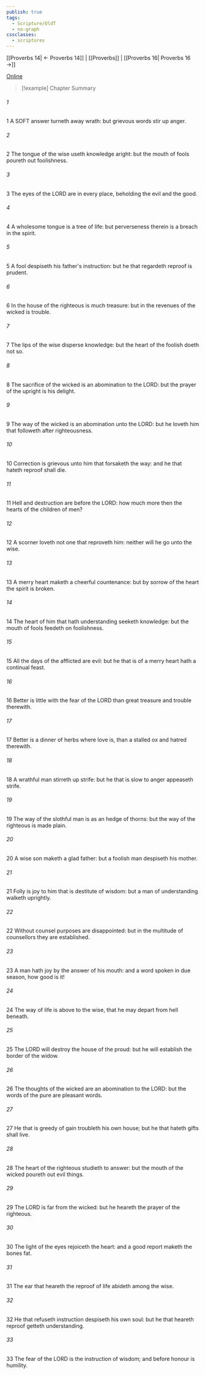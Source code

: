 ```yaml
---
publish: true
tags:
  - Scripture/OldT
  - no-graph
cssclasses:
  - scriptures
---
```

[[Proverbs 14| ← Proverbs 14]] | [[Proverbs]] | [[Proverbs 16| Proverbs 16 →]]

[Online](https://churchofjesuschrist.org/study/scriptures/ot/prov/15?lang=eng)

>[!example] Chapter Summary
>
###### 1
1 A SOFT answer turneth away wrath: but grievous words stir up anger.
###### 2
2 The tongue of the wise useth knowledge aright: but the mouth of fools poureth out foolishness.
###### 3
3 The eyes of the LORD are in every place, beholding the evil and the good.
###### 4
4 A wholesome tongue is a tree of life: but perverseness therein is a breach in the spirit.
###### 5
5 A fool despiseth his father's instruction: but he that regardeth reproof is prudent.
###### 6
6 In the house of the righteous is much treasure: but in the revenues of the wicked is trouble.
###### 7
7 The lips of the wise disperse knowledge: but the heart of the foolish doeth not so.
###### 8
8 The sacrifice of the wicked is an abomination to the LORD: but the prayer of the upright is his delight.
###### 9
9 The way of the wicked is an abomination unto the LORD: but he loveth him that followeth after righteousness.
###### 10
10 Correction is grievous unto him that forsaketh the way: and he that hateth reproof shall die.
###### 11
11 Hell and destruction are before the LORD: how much more then the hearts of the children of men?
###### 12
12 A scorner loveth not one that reproveth him: neither will he go unto the wise.
###### 13
13 A merry heart maketh a cheerful countenance: but by sorrow of the heart the spirit is broken.
###### 14
14 The heart of him that hath understanding seeketh knowledge: but the mouth of fools feedeth on foolishness.
###### 15
15 All the days of the afflicted are evil: but he that is of a merry heart hath a continual feast.
###### 16
16 Better is little with the fear of the LORD than great treasure and trouble therewith.
###### 17
17 Better is a dinner of herbs where love is, than a stalled ox and hatred therewith.
###### 18
18 A wrathful man stirreth up strife: but he that is slow to anger appeaseth strife.
###### 19
19 The way of the slothful man is as an hedge of thorns: but the way of the righteous is made plain.
###### 20
20 A wise son maketh a glad father: but a foolish man despiseth his mother.
###### 21
21 Folly is joy to him that is destitute of wisdom: but a man of understanding walketh uprightly.
###### 22
22 Without counsel purposes are disappointed: but in the multitude of counsellors they are established.
###### 23
23 A man hath joy by the answer of his mouth: and a word spoken in due season, how good is it!
###### 24
24 The way of life is above to the wise, that he may depart from hell beneath.
###### 25
25 The LORD will destroy the house of the proud: but he will establish the border of the widow.
###### 26
26 The thoughts of the wicked are an abomination to the LORD: but the words of the pure are pleasant words.
###### 27
27 He that is greedy of gain troubleth his own house; but he that hateth gifts shall live.
###### 28
28 The heart of the righteous studieth to answer: but the mouth of the wicked poureth out evil things.
###### 29
29 The LORD is far from the wicked: but he heareth the prayer of the righteous.
###### 30
30 The light of the eyes rejoiceth the heart: and a good report maketh the bones fat.
###### 31
31 The ear that heareth the reproof of life abideth among the wise.
###### 32
32 He that refuseth instruction despiseth his own soul: but he that heareth reproof getteth understanding.
###### 33
33 The fear of the LORD is the instruction of wisdom; and before honour is humility.



